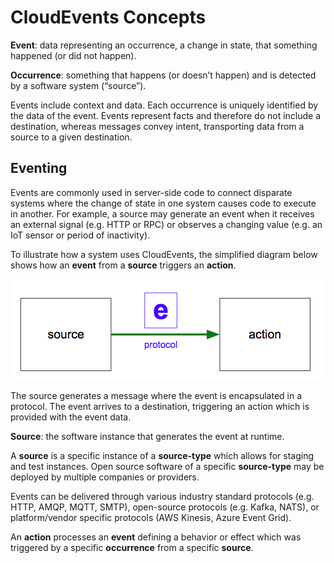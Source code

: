 
# CloudEvents Concepts

**Event**: data representing an occurrence, a change in state, that something happened (or did not happen).

**Occurrence**: something that happens (or doesn’t happen) and is detected by a software system (“source”).

Events include context and data. Each occurrence is uniquely identified by the data of the event. Events represent facts and therefore do not include a destination, whereas messages convey intent, transporting data from a source to a given destination.

## Eventing

Events are commonly used in server-side code to connect disparate systems where the change of state in one system causes code to execute in another. For example, a source may generate an event when it receives an external signal (e.g. HTTP or RPC) or observes a changing value (e.g. an IoT sensor or period of inactivity).

To illustrate how a system uses CloudEvents, the simplified diagram below shows how an **event** from a **source** triggers an **action**.

![alt text](img/source-event-action.png "A box representing the source with arrow pointing to a box representing the action. The arrow is annotated with 'e' for event and 'protocol'.")

The source generates a message where the event is encapsulated in a protocol.  The event arrives to a destination, triggering an action which is provided with the event data.

**Source**: the software instance that generates the event at runtime.

A **source** is a specific instance of a **source-type** which allows for staging and test instances. Open source software of a specific **source-type** may be deployed by multiple companies or providers.

Events can be delivered through various industry standard protocols (e.g. HTTP, AMQP, MQTT, SMTP), open-source protocols (e.g. Kafka, NATS), or platform/vendor specific protocols (AWS Kinesis, Azure Event Grid).

An **action** processes an **event** defining a behavior or effect which was triggered by a specific **occurrence** from a specific **source**.


